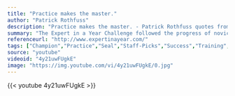 ```yaml
---
title: "Practice makes the master."
author: "Patrick Rothfuss"
description: "Practice makes the master. - Patrick Rothfuss quotes from GetInspired365.com"
summary: "The Expert in a Year Challenge followed the progress of novice table tennis player Sam Priestley during 2014, as he attempted to go from beginner to expert in just one year and break into the top 250 players in England. What do you wish you would have started 12 months ago? For more details, and to buy the book, click the 'more' button below. "
referenceurl: "http://www.expertinayear.com/"
tags: ["Champion","Practice","Seal","Staff-Picks","Success","Training",]
source: "youtube"
videoid: "4y21uwFUgkE"
image: "https://img.youtube.com/vi/4y21uwFUgkE/0.jpg"
---
```


{{< youtube 4y21uwFUgkE >}}

